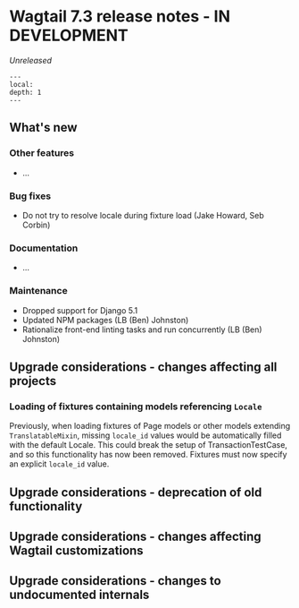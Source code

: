 # Wagtail 7.3 release notes - IN DEVELOPMENT

_Unreleased_

```{contents}
---
local:
depth: 1
---
```

## What's new


### Other features

 * ...

### Bug fixes

 * Do not try to resolve locale during fixture load (Jake Howard, Seb Corbin)

### Documentation

 * ...

### Maintenance

 * Dropped support for Django 5.1
 * Updated NPM packages (LB (Ben) Johnston)
 * Rationalize front-end linting tasks and run concurrently (LB (Ben) Johnston)


## Upgrade considerations - changes affecting all projects

### Loading of fixtures containing models referencing `Locale`

Previously, when loading fixtures of Page models or other models extending `TranslatableMixin`, missing `locale_id` values would be automatically filled with the default Locale. This could break the setup of TransactionTestCase, and so this functionality has now been removed. Fixtures must now specify an explicit `locale_id` value.

## Upgrade considerations - deprecation of old functionality

## Upgrade considerations - changes affecting Wagtail customizations

## Upgrade considerations - changes to undocumented internals
